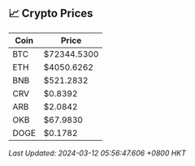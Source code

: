 ## 📈 Crypto Prices

| Coin | Price |
| ---- | ----- |
| BTC | $72344.5300 |
| ETH | $4050.6262 |
| BNB | $521.2832 |
| CRV | $0.8392 |
| ARB | $2.0842 |
| OKB | $67.9830 |
| DOGE | $0.1782 |

_Last Updated: 2024-03-12 05:56:47.606 +0800 HKT_